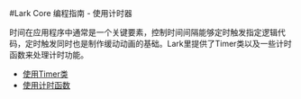 #Lark Core 编程指南 - 使用计时器


时间在应用程序中通常是一个关键要素，控制时间间隔能够定时触发指定逻辑代码，定时触发同时也是制作缓动动画的基础。Lark里提供了Timer类以及一些计时函数来处理计时功能。

* [使用Timer类](3-1-timer.md)
* [使用计时函数](3-2-time-functions.md)